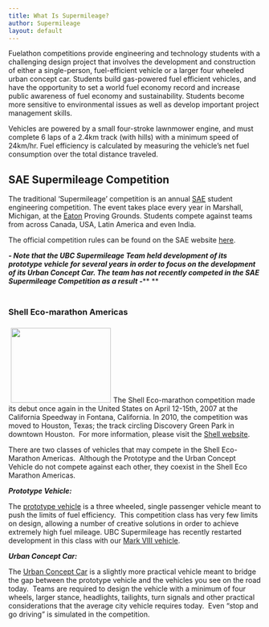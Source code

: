 ```yaml
---
title: What Is Supermileage?
author: Supermileage
layout: default
---
```

Fuelathon competitions provide engineering and technology students with a challenging design project that involves the development and construction of either a single-person, fuel-efficient vehicle or a larger four wheeled urban concept car. Students build gas-powered fuel efficient vehicles, and have the opportunity to set a world fuel economy record and increase public awareness of fuel economy and sustainability. Students become more sensitive to environmental issues as well as develop important project management skills.

Vehicles are powered by a small four-stroke lawnmower engine, and must complete 6 laps of a 2.4km track (with hills) with a minimum speed of 24km/hr. Fuel efficiency is calculated by measuring the vehicle&#8217;s net fuel consumption over the total distance traveled.

## SAE Supermileage Competition

The traditional &#8216;Supermileage&#8217; competition is an annual <a href="http://www.sae.org/" target="_blank">SAE</a> student engineering competition. The event takes place every year in Marshall, Michigan, at the [Eaton][1] Proving Grounds. Students compete against teams from across Canada, USA, Latin America and even India.

The official competition rules can be found on the SAE website [here][2].

***- Note that the UBC Supermileage Team held development of its prototype vehicle for several years in order to focus on the development of its Urban Concept Car. The team has not recently competed in the SAE Supermileage Competition as a result -***** **

<h3 style="padding-bottom: 5px; padding-top: 20px;">
  Shell Eco-marathon Americas
</h3>

<img class="size-full wp-image-341 alignleft" style="margin: 1px 5px;" title="Shell Eco Marathon" src="http://supermileage.ca/wp-content/uploads/2006/06/CIMG4537-resize.jpg" alt="" width="199" height="149" />The Shell Eco-marathon competition made its debut once again in the United States on April 12-15th, 2007 at the California Speedway in Fontana, California. In 2010, the competition was moved to Houston, Texas; the track circling Discovery Green Park in downtown Houston.  For more information, please visit the <a href="http://www.shell.com/home/Framework?siteId=us-en&FC3=/us-en/html/iwgen/society_environment/ecomarathon_shared/eco_marathon_americas.html&FC2=/us-en/html/iwgen/society_environment/education/energize_your_future/zzz_lhn.html" target="_blank">Shell website</a>.

There are two classes of vehicles that may compete in the Shell Eco-Marathon Americas.  Although the Prototype and the Urban Concept Vehicle do not compete against each other, they coexist in the Shell Eco Marathon Americas.

***Prototype Vehicle:***

The [prototype vehicle][3] is a three wheeled, single passenger vehicle meant to push the limits of fuel efficiency.  This competition class has very few limits on design, allowing a number of creative solutions in order to achieve extremely high fuel mileage. UBC Supermileage has recently restarted development in this class with our [Mark VIII vehicle][4].

***Urban Concept Car:***

The [Urban Concept Car][5] is a slightly more practical vehicle meant to bridge the gap between the prototype vehicle and the vehicles you see on the road today.  Teams are required to design the vehicle with a minimum of four wheels, larger stance, headlights, tailights, turn signals and other practical considerations that the average city vehicle requires today.  Even &#8220;stop and go driving&#8221; is simulated in the competition.

<input id="gwProxy" type="hidden" />

<!--Session data-->

<input id="jsProxy" onclick="jsCall();" type="hidden" />

 [1]: http://www.eaton.com/
 [2]: http://www.sae.org/images/cds/selfservice/253715039_2010%20Super%20Rules%20FINAL%209-23-09.pdf
 [3]: http://supermileage.ca/team/previous-vehicles/prototype
 [4]: http://supermileage.ca/team/results/prototype
 [5]: http://supermileage.ca/team/previous-vehicles/urban-concept-car
